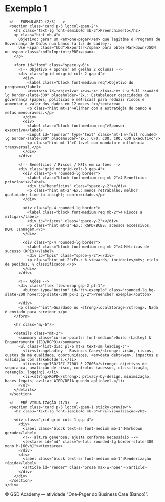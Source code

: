 # Exemplo 1

<!doctype html>
<html lang="pt">
<head>
  <meta charset="utf-8" />
  <meta name="viewport" content="width=device-width, initial-scale=1" />
  <title>Atividade — One-Pager do Business Case (Banco)</title>

  <!-- Tailwind CDN -->
  <script src="https://cdn.tailwindcss.com"></script>

  <style>
   

    /* ===== Estilos locais ===== */
    .card{background:#fff;border:1px solid #e5e7eb;border-radius:1rem;box-shadow:0 4px 18px rgba(2,6,23,.06)}
    .kbd{border:1px solid #ddd;border-bottom-width:2px;border-right-width:2px;border-radius:.4rem;padding:.15rem .35rem;font-family:ui-monospace,Menlo,Consolas,monospace;font-size:.85rem;background:#f8fafc}
    .hint{font-size:.9rem;color:#475569}
    .req::after{content:" *"; color:#dc2626; font-weight:700}
    textarea{resize:vertical}
    .mono{font-family:ui-monospace,Menlo,Consolas,monospace}
    /* Pré-visualização fixa em desktop */
    @media (min-width: 1024px){
      .sticky-preview{position: sticky; top: 88px;}
    }
  </style>
</head>

<body class="bg-slate-50 text-slate-800">

  <!-- Conteúdo em largura total -->
  <main class="w-full px-4 lg:px-6 py-6">
    <!-- 3 colunas em desktop: formulário (2) + preview (1) -->
    <div class="grid grid-cols-1 lg:grid-cols-3 gap-6">
      
      <!-- FORMULÁRIO (2/3) -->
      <section class="card p-5 lg:col-span-2">
        <h2 class="text-lg font-semibold mb-3">Preenchimento</h2>
        <p class="hint mb-4">
          Objetivo: gerar um <em>one-pager</em> que legitime o Programa de Governança de Dados num banco (à luz de Ladley). 
          Use <span class="kbd">Exportar</span> para obter Markdown/JSON ou <span class="kbd">Imprimir/PDF</span>.
        </p>

        <form id="form" class="space-y-6">
          <!-- Objetivo + Sponsor em grelha 2 colunas -->
          <div class="grid md:grid-cols-2 gap-4">
            <div>
              <label class="block font-medium req">Objetivo do programa</label>
              <textarea id="objetivo" rows="4" class="mt-1 w-full rounded-lg border-slate-300" placeholder="Ex.: Estabelecer capacidades de governança (papéis, políticas e métricas) para reduzir riscos e aumentar o valor dos dados em 12 meses."></textarea>
              <p class="hint mt-1">Alinhar com a estratégia do banco e metas mensuráveis.</p>
            </div>
            <div>
              <label class="block font-medium req">Sponsor executivo</label>
              <input id="sponsor" type="text" class="mt-1 w-full rounded-lg border-slate-300" placeholder="Ex.: CFO, COO, CRO, CDO Executivo"/>
              <p class="hint mt-1">C-level com mandato e influência transversal.</p>
            </div>
          </div>

          <!-- Benefícios / Riscos / KPIs em cartões -->
          <div class="grid md:grid-cols-3 gap-4">
            <div class="p-4 rounded-lg border">
              <label class="block font-medium req mb-2">4 Benefícios principais</label>
              <div id="beneficios" class="space-y-2"></div>
              <p class="hint mt-2">Ex.: menos retrabalho; melhor qualidade; time-to-insight; conformidade.</p>
            </div>

            <div class="p-4 rounded-lg border">
              <label class="block font-medium req mb-2">4 Riscos a mitigar</label>
              <div id="riscos" class="space-y-2"></div>
              <p class="hint mt-2">Ex.: RGPD/BCBS; acessos excessivos; DQM; linhagem.</p>
            </div>

            <div class="p-4 rounded-lg border">
              <label class="block font-medium req mb-2">4 Métricas de sucesso (KPIs)</label>
              <div id="kpis" class="space-y-2"></div>
              <p class="hint mt-2">Ex.: % stewards; incidentes/mês; ciclo de pedidos; % classificados.</p>
            </div>
          </div>

          <!-- Ações -->
          <div class="flex flex-wrap gap-2 pt-1">
            <button type="button" id="btn-exemplo" class="rounded-lg bg-slate-200 hover:bg-slate-300 px-3 py-2">Preencher exemplo</button>
             
          </div>
          <p class="hint">Guardado no <strong>localStorage</strong>. Nada é enviado para servidor.</p>
        </form>

        <hr class="my-6"/>

        <details class="mt-2">
          <summary class="cursor-pointer font-medium">Guião (Ladley) & Enquadramento (ISO/RGPD)</summary>
          <ul class="list-disc pl-6 mt-2 text-sm leading-6">
            <li><strong>Ladley — Business Case</strong>: visão, riscos, custos da má qualidade, oportunidades, <em>data debt</em>, impactos e validação com stakeholders.</li>
            <li><strong>ISO/IEC 27001 & 27005</strong>: objetivos de segurança, avaliação de risco, controlos (acessos, classificação, retenção, logging).</li>
            <li><strong>RGPD</strong>: privacy-by-design, minimização, bases legais; avaliar AIPD/DPIA quando aplicável.</li>
          </ul>
        </details>
      </section>

      <!-- PRÉ-VISUALIZAÇÃO (1/3) -->
      <section class="card p-5 lg:col-span-1 sticky-preview">
        <h2 class="text-lg font-semibold mb-3">Pré-visualização</h2>

        <div class="grid grid-cols-1 gap-4">
          <div>
            <label class="block text-sm font-medium mb-1">Markdown gerado</label>
            <!-- altura generosa; ajusta conforme necessário -->
            <textarea id="md" class="w-full rounded-lg border-slate-300 mono h-[60vh]"></textarea>
          </div>
          <div>
            <label class="block text-sm font-medium mb-1">Renderização rápida</label>
            <article id="render" class="prose max-w-none"></article>
          </div>
        </div>
      </section>
    </div>
  </main>

  <footer class="text-center text-sm text-slate-500 py-6">
    © GSD Academy — atividade “One-Pager do Business Case (Banco)”.
  </footer>

  <script>
    // ---------- util ----------
    const $ = (sel) => document.querySelector(sel);
    const createInput = (name, placeholder) => {
      const input = document.createElement('input');
      input.type = 'text';
      input.placeholder = placeholder;
      input.className = 'w-full rounded-lg border-slate-300';
      input.dataset.name = name;
      return input;
    };
    const createList = (id, label, count, placeholders) => {
      const wrap = document.getElementById(id);
      wrap.innerHTML = '';
      for (let i=0;i<count;i++){
        const div = document.createElement('div');
        div.appendChild(createInput(id, placeholders[i] || `${label} ${i+1}`));
        wrap.appendChild(div);
      }
    };
    const getValues = (id) => [...document.querySelectorAll('#'+id+' input')].map(i => i.value.trim()).filter(Boolean);
    const setValues = (id, arr=[]) => {
      const inputs = document.querySelectorAll('#'+id+' input');
      inputs.forEach((i,idx)=> i.value = arr[idx] ?? '');
    };
    const dl = (filename, text, mime='text/plain') => {
      const blob = new Blob([text], {type: mime});
      const url = URL.createObjectURL(blob);
      const a = document.createElement('a');
      a.href = url; a.download = filename; a.click();
      URL.revokeObjectURL(url);
    };

    // ---------- inicializar listas ----------
    createList('beneficios','Benefício',4,[
      'Ex.: -20% retrabalho em 9 meses',
      'Ex.: +15% qualidade em dados de cliente',
      'Ex.: Acelerar time-to-insight em 25%',
      'Ex.: Reduzir não conformidades RGPD'
    ]);
    createList('riscos','Risco',4,[
      'Ex.: Multas/penalizações (RGPD/BCBS)',
      'Ex.: Acessos excessivos a dados sensíveis',
      'Ex.: Inconsistência de dados mestres',
      'Ex.: Falhas na linhagem/tracing'
    ]);
    createList('kpis','KPI',4,[
      'Ex.: % domínios com steward nomeado',
      'Ex.: Nº incidentes de qualidade/mês',
      'Ex.: Tempo ciclo de pedidos de dados',
      'Ex.: % dados classificados por nível'
    ]);

    // ---------- estado ----------
    const KEY = 'gsd_onepager_banco_v1';
    function readForm(){
      return {
        objetivo: $('#objetivo').value.trim(),
        sponsor:  $('#sponsor').value.trim(),
        beneficios: getValues('beneficios'),
        riscos:     getValues('riscos'),
        kpis:       getValues('kpis')
      }
    }
    function writeForm(d){
      $('#objetivo').value = d.objetivo || '';
      $('#sponsor').value = d.sponsor || '';
      setValues('beneficios', d.beneficios || []);
      setValues('riscos', d.riscos || []);
      setValues('kpis', d.kpis || []);
      render();
    }

    // ---------- render Markdown + preview ----------
    function toMarkdown(d){
      const list = (arr, prefix='- ') => (arr||[]).map(v => `${prefix}${v}`).join('\n');
      return `# One-Pager — Business Case (Banco)

**Objetivo do Programa**  
${d.objetivo || ''}

**Sponsor Executivo**  
${d.sponsor || ''}

**Benefícios (4)**  
${list(d.beneficios)}

**Riscos a Mitigar (4)**  
${list(d.riscos)}

**Métricas de Sucesso — KPIs (4)**  
${list(d.kpis)}

---

**Notas**  
- Este one-pager segue as linhas de John Ladley (Business Case): visão, riscos, custos da má qualidade, oportunidades, *data debt*, obstáculos/impactos/mudanças.  
- Enquadramento: ISO/IEC 27001 (controlos de segurança), ISO 27005 (risco), RGPD (privacy-by-design).`;
    }
    function markdownToHtml(md){
      // conversor mínimo (sem libs externas) para headers + listas
      let html = md
        .replace(/^# (.*$)/gim, '<h1>$1</h1>')
        .replace(/^\*\*(.*?)\*\*/gim, '<strong>$1</strong>')
        .replace(/\*\*(.*?)\*\*/gim, '<strong>$1</strong>')
        .replace(/^(?:- |\u2022 )(.*)$/gim, '<li>$1</li>');
      html = html.replace(/(<li>.*<\/li>)/gims, '<ul>$1</ul>');
      html = html.replace(/\n{2,}/g, '<br/><br/>');
      return html;
    }
    function render(){
      const d = readForm();
      const md = toMarkdown(d);
      $('#md').value = md;
      $('#render').innerHTML = markdownToHtml(md);
    }
    ['objetivo','sponsor'].forEach(id => $('#'+id).addEventListener('input', render));
    ['beneficios','riscos','kpis'].forEach(id => {
      document.querySelector('#'+id).addEventListener('input', render);
    });

    // ---------- ações ----------
    $('#btn-exemplo').addEventListener('click', ()=>{
      writeForm({
        objetivo: 'Estabelecer governança de dados corporativa para aumentar a qualidade e confiança dos dados críticos, reduzir risco regulatório e acelerar decisões.',
        sponsor: 'CRO + CDO Executivo',
        beneficios: [
          'Redução de 25% no retrabalho analítico em 12 meses',
          'Conformidade reforçada (RGPD/BCBS) e evidência de controlos',
          'Qualidade em dados de cliente (+20% nas regras críticas)',
          'Time-to-insight reduzido em 30% em relatórios de gestão'
        ],
        riscos: [
          'Multas por incumprimento RGPD/BCBS e danos reputacionais',
          'Acessos excessivos a dados sensíveis e ausência de logs',
          'Dados mestres inconsistentes entre sistemas core',
          'Falta de linhagem impacta auditorias e confiança'
        ],
        kpis: [
          '% domínios com steward nomeado (meta: ≥80% em 6m)',
          'Nº incidentes de qualidade/mês (meta: -40% em 9m)',
          'Tempo de ciclo de pedidos de dados (meta: -30%)',
          '% registos classificados e com retenção definida (meta: ≥90%)'
        ]
      });
    });

    $('#btn-limpar').addEventListener('click', ()=>{
      writeForm({objetivo:'', sponsor:'', beneficios:['','','',''], riscos:['','','',''], kpis:['','','','']});
      localStorage.removeItem(KEY);
    });

    $('#btn-guardar').addEventListener('click', ()=>{
      localStorage.setItem(KEY, JSON.stringify(readForm()));
      alert('Guardado no navegador (localStorage).');
    });

    $('#btn-md').addEventListener('click', ()=>{
      dl('onepager-business-case.md', $('#md').value, 'text/markdown;charset=utf-8');
    });

    $('#btn-json').addEventListener('click', ()=>{
      dl('onepager-business-case.json', JSON.stringify(readForm(), null, 2), 'application/json;charset=utf-8');
    });

    $('#btn-copiar').addEventListener('click', async ()=>{
      await navigator.clipboard.writeText($('#md').value);
      alert('Markdown copiado para a área de transferência.');
    });

    $('#btn-print').addEventListener('click', ()=>{ window.print(); });

    // ---------- load ----------
    const saved = localStorage.getItem(KEY);
    if (saved) { try { writeForm(JSON.parse(saved)); } catch(e){ render(); } }
    else { render(); }
  </script>
</body>
</html>
